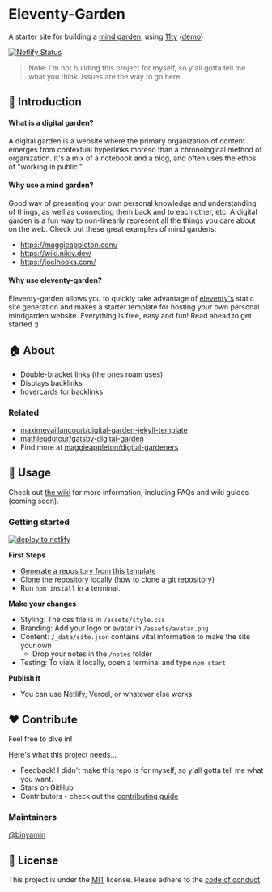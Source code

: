 # Eleventy-Garden

A starter site for building a [mind garden](https://www.mentalnodes.com/a-gardening-guide-for-your-mind), using [11ty](https://github.com/11ty/eleventy) ([demo](https://eleventy-garden.netlify.app/))

[![Netlify Status](https://api.netlify.com/api/v1/badges/4ce845a6-b009-4fcf-9ad4-a560d01a0073/deploy-status)](https://app.netlify.com/sites/eleventy-garden/deploys)

> Note: I'm not building this project for myself, so y'all gotta tell me what you think. Issues are the way to go here.

## :seedling: Introduction

#### What is a digital garden?

A digital garden is a website where the primary organization of content emerges from contextual hyperlinks moreso than a chronological method of organization. It's a mix of a notebook and a blog, and often uses the ethos of "working in public."

#### Why use a mind garden?

Good way of presenting your own personal knowledge and understanding of things, as well as connecting them back and to each other, etc. A digital garden is a fun way to non-linearly represent all the things you care about on the web. Check out these great examples of mind gardens:

- https://maggieappleton.com/
- https://wiki.nikiv.dev/
- https://joelhooks.com/

#### Why use eleventy-garden?

Eleventy-garden allows you to quickly take advantage of [eleventy's](https://github.com/11ty/eleventy) static site generation and makes a starter template for hosting your own personal mindgarden website. Everything is free, easy and fun! Read ahead to get started :)

## :house: About

- Double-bracket links (the ones roam uses)
- Displays backlinks
- hovercards for backlinks

### Related

- [maximevaillancourt/digital-garden-jekyll-template](https://github.com/maximevaillancourt/digital-garden-jekyll-template)
- [mathieudutour/gatsby-digital-garden](https://github.com/mathieudutour/gatsby-digital-garden/)
- Find more at [maggieappleton/digital-gardeners](https://github.com/maggieappleton/digital-gardeners)

## :rocket: Usage

Check out [the wiki](https://github.com/binyamin/eleventy-garden/wiki) for more information, including FAQs and wiki guides (coming soon).

### Getting started

[![deploy to netlify](https://www.netlify.com/img/deploy/button.svg)](https://app.netlify.com/start/deploy?repository=https://github.com/b3u/eleventy-garden)

**First Steps**

- [Generate a repository from this template](https://github.com/binyamin/eleventy-garden/generate)
- Clone the repository locally ([how to clone a git repository](https://docs.github.com/en/free-pro-team@latest/github/creating-cloning-and-archiving-repositories/cloning-a-repository))
- Run `npm install` in a terminal.

**Make your changes**

- Styling: The css file is in `/assets/style.css`
- Branding: Add your logo or avatar in `/assets/avatar.png`
- Content: `/_data/site.json` contains vital information to make the site your own
  - Drop your notes in the `/notes` folder
- Testing: To view it locally, open a terminal and type `npm start`

**Publish it**

- You can use Netlify, Vercel, or whatever else works.

## :heart: Contribute

Feel free to dive in!

Here's what this project needs...

- Feedback! I didn't make this repo is for myself, so y'all gotta tell me what you want.
- Stars on GitHub
- Contributors - check out the [contributing guide](https://github.com/binyamin/eleventy-garden/blob/main/CONTRIBUTING.md)

### Maintainers

[@binyamin](https://github.com/binyamin)

## :scroll: License

This project is under the [MIT](https://github.com/binyamin/eleventy-garden/blob/main/LICENSE) license.
Please adhere to the [code of conduct](https://github.com/binyamin/eleventy-garden/blob/main/.github/CODE_OF_CONDUCT.md).
